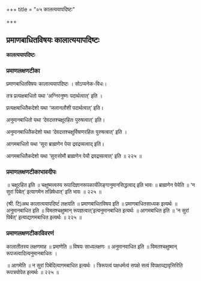 +++
title = "०५ कालत्ययापदिष्टः"

+++


## प्रमाणबाधितविषयः कालात्ययापदिष्टः

**कालत्ययापदिष्टः** 

### **प्रमाणलक्षणटीका**

प्रमाणबाधितविषयः कालात्ययापदिष्टः । सोऽप्यनेक-विधः।

तत्र प्रत्यक्षबाधितो यथा ‘अग्निरनुष्णः पदार्थत्वात्’ इति ।

प्रत्यक्षबाधितैकदेशो यथा ‘जलानलौशी पदार्थत्वात्’ इति।

अनुमानबाधितो यथा ‘देवदत्तश्चक्षूरहितः पुरुषत्वात्’ इति।

अनुमानबाधितैकदेशो यथा ‘देवदत्तश्चक्षुर्विषाणरहितः पुरुषत्वात्’ इति ।

आगमबाधितो यथा ‘सुरा ब्राह्मणेन पेया द्रवद्रव्यत्वाद् इति।

आगमबाधितैकदेशो यथा ‘सुरासोमौ ब्राह्मणेन पेयौ द्रवद्रव्यत्वात्’ इति ॥ २२५ ॥

### **प्रमाणलक्षणटीकाभावदीपः**

॥ चक्षूरहित इति ॥ चक्षुष्मत्त्वस्य रूपादिज्ञानरूपकार्यलिङ्गानुमानसिद्धत्वाद् इति भावः ॥ ब्राह्मणेन पेयेति ॥ ‘न सुरां पिबेत्’ इत्यागमेन तन्निषेधात्’ इति भावः ॥ २२५ ॥

(श्री. टि)अथ कालात्ययापदिष्टंं लक्षयति ॥ प्रमाणबाधितविषय इति ॥ प्रमाणबाधितसाध्यक इत्यर्थः ॥ अनुमानबाधित इति ॥ विमतश्चक्षुष्मान्
रूपज्ञत्वात्’इत्यनुमानबाधित इत्यर्थः ॥ आगमबाधित इति ॥ ‘न सुरां पिबेत्’ इत्याद्यागमबाधित इत्यर्थः ॥ २२५ ॥

### **प्रमाणलक्षणटीकाविवरणं**

कालातीतस्य लक्षणमाह ॥ प्रमाणेति ॥ विषयः साध्यलक्षणः ॥ अनुमानवाधित इति ॥ विमतश्चक्षुष्मान् रूपजत्वादित्यनुमानबाधितः ।

॥ आगमेति ॥ न सुरां पिबेदित्यागमबाधित इत्यर्थः । त्रिरूपत्वं पक्षधर्मत्वं सपक्षे सत्वं विपक्षाव्द्यावृत्तिरिति रूपत्रयोपेत इत्यर्थः ॥ २२५ ॥

